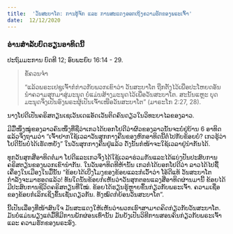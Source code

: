 ```yaml
---
title:  'ວັນສະບາໂຕ: ການຮູ້ຈັກ ແລະ ການສະແດງອອກເຖິງຄວາມຮັກຂອງພຣະເຈົ້າ'
date:  12/12/2020
---
```


### ອ່ານສຳລັບບົດຮຽນອາທິດນີ້
ປະຖົມມະການ  ບົດທີ 12; ອົບພະຍົບ 16:14 - 29.

> <p>ຂໍ້ຄວນຈໍາ</p>
> “ແລ້ວພຣະເຢຊູເຈົ້າກໍກ່າວກັບພວກເຂົາວ່າ ວັນສະບາໂຕ ຖືກຕັ້ງໄວ້ເພື່ອປະໂຫຍດອັນນຳຄວາມສຸກມາສູ່ມະນຸດ ບໍ່ແມ່ນສ້າງມະນຸດໄວ້ເພື່ອວັນສະບາໂຕ. ສະນັ້ນແຫຼະ ບຸດມະນຸດຈຶ່ງເປັນອົງພຣະຜູ້ເປັນເຈົ້າເໜືອວັນສະບາໂຕ” (ມາຣະໂກ 2:27, 28).

ນາງໂຢດີເປັນຄຣິສຕຽນເຊເວັນເດແອັດເວັນຕິດຄົນດຽວໃນວິທະຍາໄລຂອງລາວ.

ມີມື້ໜຶ່ງໝູ່ຂອງລາວຄົນໜຶ່ງທີ່ຊືວ່າເກວໄດ້ບອກໂຢດີວ່າຜົວຂອງລາວນັ້ນຈະບໍ່ຢູ່ບ້ານ 6 ອາທິດແລ້ວຈຶ່ງຖາມວ່າ “ເຈົ້າຢາກໃຊ້ເວລາວັນສຸກກາງຄືນຂອງຫົກອາທິດນີ້ຕໍ່ໄປກັບຂ້ອຍບໍ່? ເກວຮູ້ວ່າໂຢດີນັ້ນບໍ່ໄດ້ເຮັດຫຍັງ” ໃນວັນສຸກກາງຄືນຢູ່ແລ້ວ ດັ່ງນັ້ນກໍໜ້າຈະໃຊ້ເວລາຢູ່ນຳກັນໄດ້.

ທຸກວັນສຸກສີ່ອາທິດຕໍ່ມາ ໂຢດີແລະເກວຈຶ່ງໄດ້ໃຊ້ເວລາຮ່ວມກັນແລະໄດ້ແບ່ງປັນປະສົບການຄຣິສຕຽນຂອງພວກເຂົານຳກັນ. ໃນວັນອາທິດທີຫ້ານັ້ນ ເກວກໍໄດ້ບອກໂຢດີວ່າ ລາວໄດ້ໄປຊື້ເຄື່ອງໃນເມືອງໃນມື້ນັັ້ນ “ຂ້ອຍໄດ້ເບີ່ງໂມງຂອງຂ້ອຍແລະກໍເວົ້າວ່າ ໂອ້ດີແທ້ ວັນສະບາໂຕກຳລັງຈະມາຮອດແລ້ວ! ທັນໃດນັ້ນຂ້ອຍກໍເຫັນວ່າວັນສຸກຕອນແລງສີ່ອາທິດຜ່ານມານີ້ ຂ້ອຍໄດ້ມີປະສົບການຊີວິດຄຣິສຕຽນທີ່ໃໝ່. ຂ້ອຍໄດ້ຮຽນຮູ້ຫຼາຍຂຶ້ນກ່ຽວກັບພຣະເຈົ້າ. ຄວາມເຊື່ອຂອງຂ້ອຍກໍເລິກເຊິ່ງຂຶ້ນເຊັ່ນດຽວກັນ. ທັງໝົດກໍຍ້ອນວັນສະບາໂຕ”.

ນີ້ເປັນເລື່ອງທີ່ໜ້າສົນໃຈ ມັນສະແດງໃຫ້ເຫັນວ່າພວກເຮົາສາມາດຄິດກ່ຽວກັບວັນສະບາໂຕ. ມັນບໍ່ແມ່ນພຽງແຕ່ມື້ທີ່ມີການພັກຜ່ອນເທົ່ານັ້ນ ມັນຍັງເປັນວິທີການສອນຄົນກ່ຽວກັບພຣະເຈົ້າ ແລະ ຄວາມຮັກຂອງພຣະອົງ.